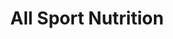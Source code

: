 ---
title: "All Sport Nutrition"
url: /jacksonville/all-sport-nutrition/
shop: nutrition supplements
---
